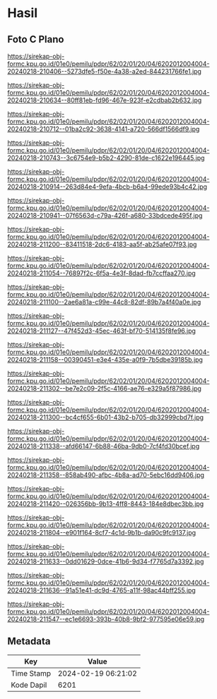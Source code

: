 # Hasil

## Foto C Plano

https://sirekap-obj-formc.kpu.go.id/01e0/pemilu/pdpr/62/02/01/20/04/6202012004004-20240218-210406--5273dfe5-f50e-4a38-a2ed-844231766fe1.jpg

https://sirekap-obj-formc.kpu.go.id/01e0/pemilu/pdpr/62/02/01/20/04/6202012004004-20240218-210634--80ff81eb-fd96-467e-923f-e2cdbab2b632.jpg

https://sirekap-obj-formc.kpu.go.id/01e0/pemilu/pdpr/62/02/01/20/04/6202012004004-20240218-210712--01ba2c92-3638-4141-a720-566df1566df9.jpg

https://sirekap-obj-formc.kpu.go.id/01e0/pemilu/pdpr/62/02/01/20/04/6202012004004-20240218-210743--3c6754e9-b5b2-4290-81de-c1622e196445.jpg

https://sirekap-obj-formc.kpu.go.id/01e0/pemilu/pdpr/62/02/01/20/04/6202012004004-20240218-210914--263d84e4-9efa-4bcb-b6a4-99ede93b4c42.jpg

https://sirekap-obj-formc.kpu.go.id/01e0/pemilu/pdpr/62/02/01/20/04/6202012004004-20240218-210941--07f6563d-c79a-426f-a680-33bdcede495f.jpg

https://sirekap-obj-formc.kpu.go.id/01e0/pemilu/pdpr/62/02/01/20/04/6202012004004-20240218-211200--83411518-2dc6-4183-aa5f-ab25afe07f93.jpg

https://sirekap-obj-formc.kpu.go.id/01e0/pemilu/pdpr/62/02/01/20/04/6202012004004-20240218-211054--76897f2c-6f5a-4e3f-8dad-fb7ccffaa270.jpg

https://sirekap-obj-formc.kpu.go.id/01e0/pemilu/pdpr/62/02/01/20/04/6202012004004-20240218-211100--2ae6a81a-c99e-44c8-82df-89b7a4f40a0e.jpg

https://sirekap-obj-formc.kpu.go.id/01e0/pemilu/pdpr/62/02/01/20/04/6202012004004-20240218-211127--47f452d3-45ec-463f-bf70-514135f8fe96.jpg

https://sirekap-obj-formc.kpu.go.id/01e0/pemilu/pdpr/62/02/01/20/04/6202012004004-20240218-211158--00390451-e3e4-435e-a0f9-7b5dbe39185b.jpg

https://sirekap-obj-formc.kpu.go.id/01e0/pemilu/pdpr/62/02/01/20/04/6202012004004-20240218-211302--be7e2c09-2f5c-4166-ae76-e329a5f87986.jpg

https://sirekap-obj-formc.kpu.go.id/01e0/pemilu/pdpr/62/02/01/20/04/6202012004004-20240218-211300--bc4cf655-6b01-43b2-b705-db32999cbd7f.jpg

https://sirekap-obj-formc.kpu.go.id/01e0/pemilu/pdpr/62/02/01/20/04/6202012004004-20240218-211338--afd66147-6b88-46ba-9db0-7cf4fd30bcef.jpg

https://sirekap-obj-formc.kpu.go.id/01e0/pemilu/pdpr/62/02/01/20/04/6202012004004-20240218-211358--858ab490-afbc-4b8a-ad70-5ebc16dd9406.jpg

https://sirekap-obj-formc.kpu.go.id/01e0/pemilu/pdpr/62/02/01/20/04/6202012004004-20240218-211420--026356bb-9b13-4ff8-8443-184e8dbec3bb.jpg

https://sirekap-obj-formc.kpu.go.id/01e0/pemilu/pdpr/62/02/01/20/04/6202012004004-20240218-211804--e901f164-8cf7-4c1d-9b1b-da90c9fc9137.jpg

https://sirekap-obj-formc.kpu.go.id/01e0/pemilu/pdpr/62/02/01/20/04/6202012004004-20240218-211633--0dd01629-0dce-41b6-9d34-f7765d7a3392.jpg

https://sirekap-obj-formc.kpu.go.id/01e0/pemilu/pdpr/62/02/01/20/04/6202012004004-20240218-211636--91a51e41-dc9d-4765-a11f-98ac44bff255.jpg

https://sirekap-obj-formc.kpu.go.id/01e0/pemilu/pdpr/62/02/01/20/04/6202012004004-20240218-211547--ec1e6693-393b-40b8-9bf2-977595e06e59.jpg


## Metadata

| Key        | Value               |
| ---------- | ------------------- |
| Time Stamp | 2024-02-19 06:21:02 |
| Kode Dapil | 6201                |



